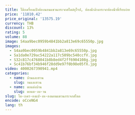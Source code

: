 ```yaml
---
title: โต๊ะเครื่องแป้งห้องนอนแขวนกระจกสไตล์ยุโรป, ห้องน้ําล้างกระจกห้องน้ําที่เรียบง่าย
price: '11810.42'
price_original: '13575.19'
currency: THB
discount: 13%
rating: 5
volume: 88
image: S4aa9bec0959b4841bb2a813e69c65550p.jpg
images:
  - S4aa9bec0959b4841bb2a813e69c65550p.jpg
  - Sa1da0e729ac54222a117c509bc540ccfV.jpg
  - S32c817c4768041b8b8ed4f2ff6904108g.jpg
  - Sc41b76bf34b946f28dd9e97f0b98e05fX.jpg
video: 4000267390941.mp4
categories:
  - name: บ้านและสวน
    slug: านและสวน
  - name: ตกแต่งบ้าน
    slug: ตกแต-งบ-าน
slug: โต-ะเคร-องแป-งห-องนอนแขวนกระจกสไตล
encode: oCceNG4
lang: th
---
```

  